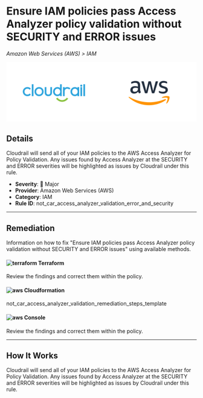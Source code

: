 # Ensure IAM policies pass Access Analyzer policy validation without SECURITY and ERROR issues

*Amazon Web Services (AWS) > IAM*

![Cloudrail and Amazon Web Services (AWS) logos](../images/cloudrail_aws.png)

## Details
Cloudrail will send all of your IAM policies to the AWS Access Analyzer for Policy Validation. Any issues found by Access Analyzer at the SECURITY and ERROR severities will be highlighted as issues by Cloudrail under this rule.

- **Severity**: 🔴 Major
- **Provider**: Amazon Web Services (AWS)
- **Category**: IAM
- **Rule ID**: not_car_access_analyzer_validation_error_and_security

---

## Remediation
Information on how to fix "Ensure IAM policies pass Access Analyzer policy validation without SECURITY and ERROR issues" using available methods.


####  <img src="../_media/emojis/terraform.png" alt="terraform" width="20"/>  Terraform
Review the findings and correct them within the policy.








#### <img src="../_media/emojis/aws.png" alt="aws" width="20"/> Cloudformation
not_car_access_analyzer_validation_remediation_steps_template



####  <img src="../_media/emojis/aws.png" alt="aws" width="20"/> Console
Review the findings and correct them within the policy.




---

## How It Works
Cloudrail will send all of your IAM policies to the AWS Access Analyzer for Policy Validation. Any issues found by Access Analyzer at the SECURITY and ERROR severities will be highlighted as issues by Cloudrail under this rule.
